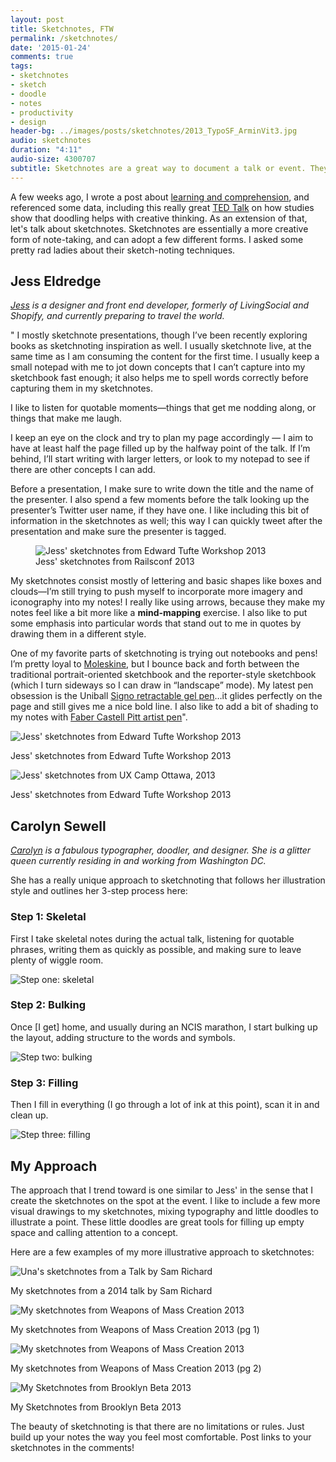 ```yaml
---
layout: post
title: Sketchnotes, FTW
permalink: /sketchnotes/
date: '2015-01-24'
comments: true
tags:
- sketchnotes
- sketch
- doodle
- notes
- productivity
- design
header-bg: ../images/posts/sketchnotes/2013_TypoSF_ArminVit3.jpg
audio: sketchnotes
duration: "4:11"
audio-size: 4300707
subtitle: Sketchnotes are a great way to document a talk or event. They allow you to doodle and get a little bit creative with your content recording.
---
```


A few weeks ago, I wrote a post about [learning and comprehension](http://una.github.io/comprehension), and referenced some data, including this really great [TED Talk](http://www.ted.com/talks/sunni_brown#t-213976) on how studies show that doodling helps with creative thinking. As an extension of that, let's talk about sketchnotes. Sketchnotes are essentially a more creative form of note-taking, and can adopt a few different forms. I asked some pretty rad ladies about their sketch-noting techniques.

## Jess Eldredge

<em><a href="http://jessica-eldredge.com/">Jess</a> is a designer and front end developer, formerly of LivingSocial and Shopify, and currently preparing to travel the world.</em>

" I mostly sketchnote presentations, though I’ve been recently exploring books as sketchnoting inspiration as well. I usually sketchnote live, at the same time as I am consuming the content for the first time. I usually keep a small notepad with me to jot down concepts that I can’t capture into my sketchbook fast enough; it also helps me to spell words correctly before capturing them in my sketchnotes.

<a class="twitter-share left quote">I like to listen for quotable moments—things that get me nodding along, or things that make me laugh.</a>

I keep an eye on the clock and try to plan my page accordingly &mdash; I aim to have at least half the page filled up by the halfway point of the talk. If I’m behind, I’ll start writing with larger letters, or look to my notepad to see if there are other concepts I can add.

Before a presentation, I make sure to write down the title and the name of the presenter. I also spend a few moments before the talk looking up the presenter’s Twitter user name, if they have one. I like including this bit of information in the sketchnotes as well; this way I can quickly tweet after the presentation and make sure the presenter is tagged.

<figure class="right">
<img alt="Jess' sketchnotes from Edward Tufte Workshop 2013" src="../images/posts/sketchnotes/jess_railsconf-2013.jpg">
<figcaption>Jess' sketchnotes from Railsconf 2013</figcaption>
</figure>

My sketchnotes consist mostly of lettering and basic shapes like boxes and clouds—I’m still trying to push myself to incorporate more imagery and iconography into my notes! I really like using arrows, because they make my notes feel like a bit more like a <strong>mind-mapping</strong> exercise. I also like to put some emphasis into particular words that stand out to me in quotes by drawing them in a different style.

One of my favorite parts of sketchnoting is trying out notebooks and pens! I’m pretty loyal to <a href="http://www.moleskine.com/us/">Moleskine</a>, but I bounce back and forth between the traditional portrait-oriented sketchbook and the reporter-style sketchbook (which I turn sideways so I can draw in “landscape” mode). My latest pen obsession is the Uniball <a href="http://www.amazon.com/uni-ball-Retractable-Translucent-12-Pack-33950/dp/B000FDR47E">Signo retractable gel pen</a>…it glides perfectly on the page and still gives me a nice bold line. I also like to add a bit of shading to my notes with <a href="http://www.fabercastell.com/art-and-graphic/artist-products/pitt-artist-pens" >Faber Castell Pitt artist pen</a>".

![Jess' sketchnotes from Edward Tufte Workshop 2013](../images/posts/sketchnotes/jess_edward-tufte-workshop-2013.jpg)
<div class="caption">Jess' sketchnotes from Edward Tufte Workshop 2013</div>

![Jess' sketchnotes from UX Camp Ottawa, 2013](../images/posts/sketchnotes/jess_ux-ottawa-2013.jpg)
<div class="caption">Jess' sketchnotes from Edward Tufte Workshop 2013</div>

## Carolyn Sewell
<em><a href="http://www.carolynsewell.com/">Carolyn</a> is a fabulous typographer, doodler, and designer. She is a glitter queen currently residing in and working from Washington DC.</em>

She has a really unique approach to sketchnoting that follows her illustration style and outlines her 3-step process here:

### Step 1: Skeletal

First I take skeletal notes during the actual talk, listening for quotable phrases, writing them as quickly as possible, and making sure to leave plenty of wiggle room.

![Step one: skeletal](../images/posts/sketchnotes/2013_TypoSF_ArminVit1.jpg)

### Step 2: Bulking

Once [I get] home, and usually during an NCIS marathon, I start bulking up the layout, adding structure to the words and symbols.

![Step two: bulking](../images/posts/sketchnotes/2013_TypoSF_ArminVit2.jpg)

### Step 3: Filling

 Then I fill in everything (I go through a lot of ink at this point), scan it in and clean up.

![Step three: filling](../images/posts/sketchnotes/2013_TypoSF_ArminVit3.jpg)

## My Approach

The approach that I trend toward is one similar to Jess' in the sense that I create the sketchnotes on the spot at the event. I like to include a few more visual drawings to my sketchnotes, mixing typography and little doodles to illustrate a point. These little doodles are great tools for filling up empty space and calling attention to a concept.

Here are a few examples of my more illustrative approach to sketchnotes:

![Una's sketchnotes from a Talk by Sam Richard](../images/posts/sketchnotes/una_sketchnotes-sam-richards-1.jpg)
<div class="caption">My sketchnotes from a 2014 talk by Sam Richard</div>

![My sketchnotes from Weapons of Mass Creation 2013](../images/posts/sketchnotes/una-sketch-wmc1.jpg)
<div class="caption">My sketchnotes from Weapons of Mass Creation 2013 (pg 1)</div>

![My sketchnotes from Weapons of Mass Creation 2013](../images/posts/sketchnotes/una-sketch-wmc2.jpg)
<div class="caption">My sketchnotes from Weapons of Mass Creation 2013 (pg 2)</div>

![My Sketchnotes from Brooklyn Beta 2013](../images/posts/sketchnotes/una-sketch-bb.jpg)
<div class="caption">My Sketchnotes from Brooklyn Beta 2013</div>

The beauty of sketchnoting is that there are no limitations or rules. Just build up your notes the way you feel most comfortable. Post links to your sketchnotes in the comments!

